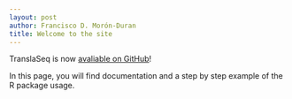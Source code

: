 ```yaml
---
layout: post
author: Francisco D. Morón-Duran
title: Welcome to the site
---
```


TranslaSeq is now [avaliable on GitHub][TranslaSeq-GitHub]!

In this page, you will find documentation and a step by step example of the
R package usage.

[TranslaSeq-GitHub]: https://github.com/franciscodavid/TranslaSeq

